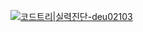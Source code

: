 [![코드트리|실력진단-deu02103](https://banner.codetree.ai/v1/banner/deu02103)](https://www.codetree.ai/profiles/deu02103)
